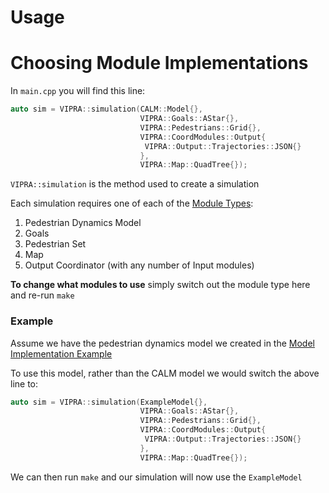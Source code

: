 
# Usage

# Choosing Module Implementations

In `main.cpp` you will find this line:
```C++
auto sim = VIPRA::simulation(CALM::Model{}, 
                             VIPRA::Goals::AStar{}, 
                             VIPRA::Pedestrians::Grid{},
                             VIPRA::CoordModules::Output{
                              VIPRA::Output::Trajectories::JSON{}
                             },
                             VIPRA::Map::QuadTree{});
```

`VIPRA::simulation` is the method used to create a simulation

Each simulation requires one of each of the [Module Types](../modules.md):
1. Pedestrian Dynamics Model
2. Goals
3. Pedestrian Set
4. Map
5. Output Coordinator (with any number of Input modules)

**To change what modules to use** simply switch out the module type here and re-run `make`

### Example

Assume we have the pedestrian dynamics model we created in the [Model Implementation Example](../examples/model_example.md)

To use this model, rather than the CALM model we would switch the above line to:
```C++
auto sim = VIPRA::simulation(ExampleModel{}, 
                             VIPRA::Goals::AStar{}, 
                             VIPRA::Pedestrians::Grid{},
                             VIPRA::CoordModules::Output{
                              VIPRA::Output::Trajectories::JSON{}
                             },
                             VIPRA::Map::QuadTree{});
```

We can then run `make` and our simulation will now use the `ExampleModel`